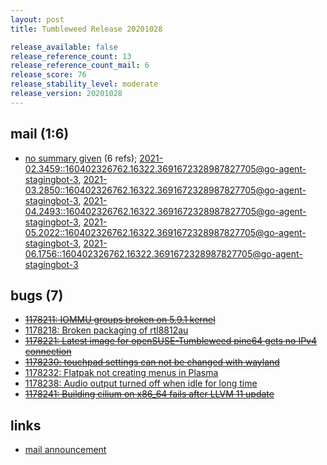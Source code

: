 ```yaml
---
layout: post
title: Tumbleweed Release 20201028

release_available: false
release_reference_count: 13
release_reference_count_mail: 6
release_score: 76
release_stability_level: moderate
release_version: 20201028
---
```


## mail (1:6)

- [no summary given](https://lists.opensuse.org/archives/list/factory@lists.opensuse.org/thread/4RCCPTBMEM3IFTPMCN4PRTHWUXL74EX5) (6 refs); [2021-02.3459::<160402326762.16322.3691672328987827705@go-agent-stagingbot-3>](https://lists.opensuse.org/archives/list/factory@lists.opensuse.org/thread/4RCCPTBMEM3IFTPMCN4PRTHWUXL74EX5), [2021-03.2850::<160402326762.16322.3691672328987827705@go-agent-stagingbot-3>](https://lists.opensuse.org/archives/list/factory@lists.opensuse.org/thread/4RCCPTBMEM3IFTPMCN4PRTHWUXL74EX5), [2021-04.2493::<160402326762.16322.3691672328987827705@go-agent-stagingbot-3>](https://lists.opensuse.org/archives/list/factory@lists.opensuse.org/thread/4RCCPTBMEM3IFTPMCN4PRTHWUXL74EX5), [2021-05.2022::<160402326762.16322.3691672328987827705@go-agent-stagingbot-3>](https://lists.opensuse.org/archives/list/factory@lists.opensuse.org/thread/4RCCPTBMEM3IFTPMCN4PRTHWUXL74EX5), [2021-06.1756::<160402326762.16322.3691672328987827705@go-agent-stagingbot-3>](https://lists.opensuse.org/archives/list/factory@lists.opensuse.org/thread/4RCCPTBMEM3IFTPMCN4PRTHWUXL74EX5)

## bugs (7)

<!--more-->

- ~~[1178211: IOMMU groups broken on 5.9.1 kernel](https://bugzilla.opensuse.org/show_bug.cgi?id=1178211)~~
- [1178218: Broken packaging of rtl8812au](https://bugzilla.opensuse.org/show_bug.cgi?id=1178218)
- ~~[1178221: Latest image for openSUSE-Tumbleweed pine64 gets no IPv4 connection](https://bugzilla.opensuse.org/show_bug.cgi?id=1178221)~~
- ~~[1178230: touchpad settings can not be changed with wayland](https://bugzilla.opensuse.org/show_bug.cgi?id=1178230)~~
- [1178232: Flatpak not creating menus in Plasma](https://bugzilla.opensuse.org/show_bug.cgi?id=1178232)
- [1178238: Audio output turned off when idle for long time](https://bugzilla.opensuse.org/show_bug.cgi?id=1178238)
- ~~[1178241: Building cilium on x86_64 fails after LLVM 11 update](https://bugzilla.opensuse.org/show_bug.cgi?id=1178241)~~



## links

- [mail announcement](https://lists.opensuse.org/archives/list/factory@lists.opensuse.org/thread/4RCCPTBMEM3IFTPMCN4PRTHWUXL74EX5)
